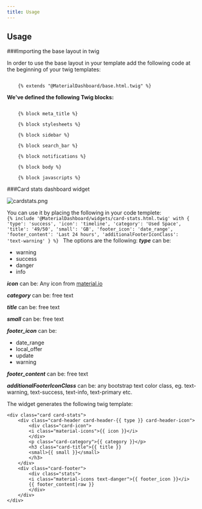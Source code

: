 ```yaml
---
title: Usage
---
```


## Usage
###Importing the base layout in twig

In order to use the base layout in your template add the following code at the beginning of your twig templates:

<code>
    &#123;% extends &#x22;@MaterialDashboard/base.html.twig&#x22; %&#125;
</code>

**We've defined the following Twig blocks:**

<code>
    &#123;% block meta_title %&#125;
</code>

<code>
    &#123;% block stylesheets %&#125;
</code>

<code>
    &#123;% block sidebar %&#125;
</code>

<code>
	&#123;% block search_bar %&#125;
</code>

<code>
    &#123;% block notifications %&#125;
</code>

<code>
    &#123;% block body %&#125;
</code>

<code>
    &#123;% block javascripts %&#125;
</code>

###Card stats dashboard widget

![cardstats.png]({{site.baseurl}}/cardstats.png)

You can use it by placing the following in your code templete:
<code>
    &#123;% include '@MaterialDashboard/widgets/card-stats.html.twig' with  &#123;
    'type': 'success', 
    'icon': 'timeline', 
    'category': 'Used Space', 
    'title': '49/50', 
    'small': 'GB', 
    'footer_icon': 'date_range', 
    'footer_content': 'Last 24 hours',
    'additionalFooterIconClass': 'text-warning'
&#125; %&#125;
</code>
The options are the following:
***type*** can be:
* warning
* success
* danger
* info


***icon*** can be:
Any icon from [material.io](http://material.io)


***category*** can be: free text

***title*** can be: free text

***small*** can be: free text

***footer\_icon*** can be:
* date\_range
* local\_offer
* update
* warning

***footer\_content*** can be: free text

***additionalFooterIconClass*** can be: any bootstrap text color class, eg. text-warning, text-success, text-info, text-primary etc.

The widget generates the following twig template:
```
<div class="card card-stats">
    <div class="card-header card-header-{{ type }} card-header-icon">
        <div class="card-icon">
        <i class="material-icons">{{ icon }}</i>
        </div>
        <p class="card-category">{{ category }}</p>
        <h3 class="card-title">{{ title }}
        <small>{{ small }}</small>
        </h3>
    </div>
    <div class="card-footer">
        <div class="stats">
        <i class="material-icons text-danger">{{ footer_icon }}</i>
        {{ footer_content|raw }}
        </div>
    </div>
</div>
```